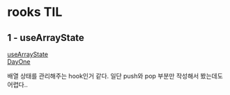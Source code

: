 # rooks TIL

## 1 - useArrayState

[useArrayState](./src/hooks/state/useArrayState.ts)  
[DayOne](./src/components/DayOne.tsx)

배열 상태를 관리해주는 hook인거 같다.
일단 push와 pop 부분만 작성해서 봤는데도 어렵다..
